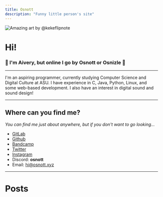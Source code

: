 ```yaml
---
title: Osnott
description: "Funny little person's site"
---
```

<img
  id="foxy"
  src="images/ralsei.gif"
  alt="Amazing art by @kekeflipnote">

# Hi!

### 💛 I'm Aivery, but online I go by Osnott or Osnizle 💛

---

I'm an aspiring programmer, currently studying Computer Science and Digital Culture at ASU. I have experience in C, Java, Python, Linux, and some web-based development. I also have an interest in digital sound and sound design!

---

## Where can you find me?

*You can find me just about anywhere, but if you don't want to go looking...*

- [GitLab](https://gitlab.com/Osnott)
- [Github](https://github.com/osnott)
- [Bandcamp](https://osnott.bandcamp.com/)
- [Twitter](https://twitter.com/osnizle)
- [Instagram](https://www.instagram.com/osnizle/)
- Discord: **osnott**
- Email: hi@osnott.xyz

---

# Posts
